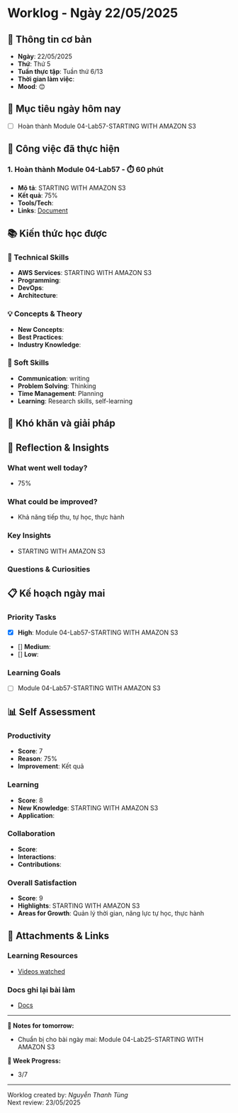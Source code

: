 # Worklog - Ngày 22/05/2025

## 📅 Thông tin cơ bản
- **Ngày**: 22/05/2025
- **Thứ**: Thứ 5
- **Tuần thực tập**: Tuần thứ 6/13
- **Thời gian làm việc**: 
- **Mood**: 😊

## 🎯 Mục tiêu ngày hôm nay
- [ ] Hoàn thành Module 04-Lab57-STARTING WITH AMAZON S3

## 💼 Công việc đã thực hiện

### 1. Hoàn thành Module 04-Lab57 - ⏱️ 60 phút
- **Mô tả**: STARTING WITH AMAZON S3
- **Kết quả**: 75%
- **Tools/Tech**: 
- **Links**: [Document](https://docs.google.com/document/d/1I7BGlukvGkiPx1VsvRJkuFL5voqDd_FHDy0YNfY8T3A/edit?usp=sharing)

## 📚 Kiến thức học được

### 🔧 Technical Skills
- **AWS Services**: STARTING WITH AMAZON S3
- **Programming**: 
- **DevOps**: 
- **Architecture**: 

### 💡 Concepts & Theory
- **New Concepts**: 
- **Best Practices**: 
- **Industry Knowledge**: 

### 🤝 Soft Skills
- **Communication**: writing
- **Problem Solving**: Thinking
- **Time Management**: Planning
- **Learning**: Research skills, self-learning

## 🚧 Khó khăn và giải pháp

## 💭 Reflection & Insights

### What went well today?
- 75%

### What could be improved?
- Khả năng tiếp thu, tự học, thực hành

### Key Insights
- STARTING WITH AMAZON S3

### Questions & Curiosities

## 📋 Kế hoạch ngày mai

### Priority Tasks
- [x] **High**: Module 04-Lab57-STARTING WITH AMAZON S3
- [] **Medium**: 
- [] **Low**: 

### Learning Goals
- [ ] Module 04-Lab57-STARTING WITH AMAZON S3

## 📊 Self Assessment

### Productivity
- **Score**: 7
- **Reason**: 75%
- **Improvement**: Kết quả

### Learning
- **Score**: 8
- **New Knowledge**: STARTING WITH AMAZON S3
- **Application**: 

### Collaboration
- **Score**: 
- **Interactions**: 
- **Contributions**: 

### Overall Satisfaction
- **Score**: 9
- **Highlights**: STARTING WITH AMAZON S3
- **Areas for Growth**: Quản lý thời gian, năng lực tự học, thực hành


## 📎 Attachments & Links

### Learning Resources
- [Videos watched](https://www.youtube.com/watch?v=YPqB11Jhu8g&list=PLahN4TLWtox2a3vElknwzU_urND8hLn1i&index=137&pp=iAQB)

### Docs ghi lại bài làm
- [Docs](https://docs.google.com/document/d/1I7BGlukvGkiPx1VsvRJkuFL5voqDd_FHDy0YNfY8T3A/edit?usp=sharing)

---

**📝 Notes for tomorrow:**
- Chuẩn bị cho bài ngày mai: Module 04-Lab25-STARTING WITH AMAZON S3

**🎯 Week Progress:**
- 3/7

---
Worklog created by: *Nguyễn Thanh Tùng*  
Next review: 23/05/2025



